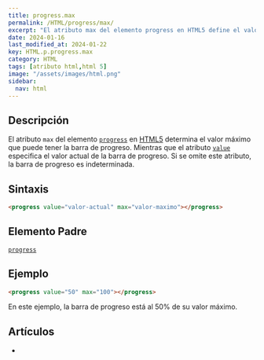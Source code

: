 ```yaml
---
title: progress.max
permalink: /HTML/progress/max/
excerpt: "El atributo max del elemento progress en HTML5 define el valor máximo de la barra de progreso."
date: 2024-01-16
last_modified_at: 2024-01-22
key: HTML.p.progress.max
category: HTML
tags: [atributo html,html 5]
image: "/assets/images/html.png"
sidebar:
  nav: html
---
```


## Descripción


El atributo `max` del elemento [`progress`](https://www.w3api.com/HTML/progress/) en [HTML5](https://www.manualweb.net/html5/) determina el valor máximo que puede tener la barra de progreso. Mientras que el atributo [`value`](https://www.w3api.com/HTML/progress/value/) especifica el valor actual de la barra de progreso. Si se omite este atributo, la barra de progreso es indeterminada.


## Sintaxis


```html
<progress value="valor-actual" max="valor-maximo"></progress>
```


## Elemento Padre


[`progress`](https://www.w3api.com/HTML/progress/)


## Ejemplo


```html
<progress value="50" max="100"></progress>

```


En este ejemplo, la barra de progreso está al 50% de su valor máximo.


## Artículos

- 
